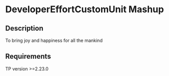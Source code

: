 # DeveloperEffortCustomUnit Mashup

## Description

To bring joy and happiness for all the mankind

## Requirements

TP version >=2.23.0

